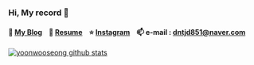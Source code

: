### Hi, My record 👋  

#### 📔 [My Blog](https://yoonwooseong.github.io/) &nbsp;&nbsp; 📃 [Resume](https://www.notion.so/Wooseong-Yoon-07f5fac1aedd47aa9da1f1560c9ae698) &nbsp;&nbsp; ⭐ [Instagram](https://www.instagram.com/95wooseong/)  &nbsp;&nbsp; 📫 e-mail : dntjd851@naver.com  

[![yoonwooseong github stats](https://github-readme-stats.vercel.app/api?username=yoonwooseong&show_icons=true&theme=vue)](https://github.com/yoonwooseong/yoonwooseong)
